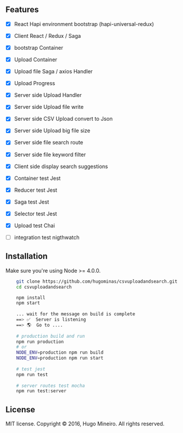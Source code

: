 ## Features

- [x] React Hapi environment bootstrap (hapi-universal-redux)
- [x] Client React / Redux / Saga 
- [x] bootstrap Container
- [x] Upload Container
- [x] Upload file Saga / axios Handler
- [x] Upload Progress
- [x] Server side Upload Handler
- [x] Server side Upload file write
- [x] Server side CSV Upload convert to Json
- [x] Server side Upload big file size
- [x] Server side file search route
- [x] Server side file keyword filter
- [x] Client side display search suggestions
- [x] Container test Jest
- [x] Reducer test Jest
- [x] Saga test Jest
- [x] Selector test Jest
- [x] Upload test Chai
- [ ] integration test nigthwatch




## Installation

Make sure you're using Node >= 4.0.0.

```bash
	git clone https://github.com/hugominas/csvuploadandsearch.git
	cd csvuploadandsearch

	npm install
	npm start
	
	... wait for the message on build is complete
	==> ✅  Server is listening
	==> 🌎  Go to ....
	
	# production build and run
	npm run production
	# or
	NODE_ENV=production npm run build
	NODE_ENV=production npm run start
	
	# test jest
	npm run test
	
	# server routes test mocha
	npm run test:server
```


## License

MIT license. Copyright © 2016, Hugo Mineiro. All rights reserved.
